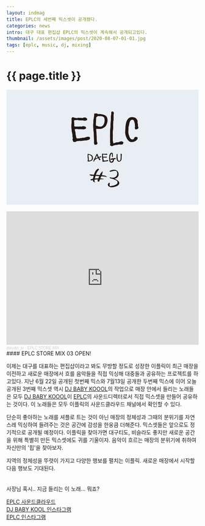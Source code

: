 ```yaml
---
layout: indmag
title: EPLC의 세번째 믹스셋이 공개됐다.
categories: news
intro: 대구 대표 편집샵 EPLC의 믹스셋이 계속해서 공개되고있다.
thumbnail: /assets/images/post/2020-08-07-01-01.jpg
tags: [eplc, music, dj, mixing]
---
```

# {{ page.title }}
![eplc#3](/assets/images/post/2020-08-07-01-01.jpg)
<iframe width="100%" height="350" scrolling="no" frameborder="no" allow="autoplay" src="https://w.soundcloud.com/player/?url=https%3A//api.soundcloud.com/playlists/1106593834&color=%23f9bc00&auto_play=true&hide_related=false&show_comments=true&show_user=true&show_reposts=false&show_teaser=true"></iframe><div style="font-size: 10px; color: #cccccc;line-break: anywhere;word-break: normal;overflow: hidden;white-space: nowrap;text-overflow: ellipsis; font-family: Interstate,Lucida Grande,Lucida Sans Unicode,Lucida Sans,Garuda,Verdana,Tahoma,sans-serif;font-weight: 100;"><a href="https://soundcloud.com/dstudio_kr" title="dstudio_kr" target="_blank" style="color: #cccccc; text-decoration: none;">dstudio_kr</a> · <a href="https://soundcloud.com/dstudio_kr/sets/eplc-store-mix" title="EPLC STORE MIX" target="_blank" style="color: #cccccc; text-decoration: none;">EPLC STORE MIX</a></div>
#### EPLC STORE MIX 03 OPEN!

이제는 대구를 대표하는 편집샵이라고 봐도 무방할 정도로 성장한 이플릭이 최근 매장을 이전하고 새로운 매장에서 흐를 음악들을 직접 믹싱해 대중들과 공유하는 프로젝트를 하고있다. 지난 6월 22일 공개된 첫번째 믹스와 7월13일 공개한 두번째 믹스에 이어 오늘 공개된 3번째 믹스셋 역시 [DJ BABY KOOOL](https://www.instagram.com/babykoool)의 작업으로 매장 안에서 들리는 노래들은 모두 [DJ BABY KOOOL](https://www.instagram.com/babykoool)이 [EPLC](https://www.instagram.com/eplc)의 사운드디렉터로서 직접 믹스셋을 만들어 공유하는 것이다. 이 노래들은 모두 이플릭의 사운드클라우드 채널에서 확인할 수 있다.

단순히 좋아하는 노래를 셔플로 트는 것이 아닌 매장의 정체성과 그때의 분위기를 자연스레 믹싱하여 들려주는 것은 공간에 감성을 한웅큼 더해준다. 믹스셋들은 앞으로도 정기적으로 공개될 예정이다. 이플릭을 찾아가면 대구티도, 비슬라도 좋지만 새로운 공간을 위해 특별히 만든 믹스셋에도 귀를 기울이자. 음악이 흐르는 매장의 분위기에 취하여 자신만의 '힙'을 찾아보자.

지역의 정체성을 뚜렷이 가지고 다양한 행보를 펼치는 이플릭. 새로운 매장에서 시작할 다음 행보도 기대된다.
<br><br><br>
사장님 혹시.. 지금 들리는 이 노래... 뭐죠?  

[EPLC 사운드클라우드](https://soundcloud.com/eplc053)  
[DJ BABY KOOL 인스타그램](https://www.instagram.com/babykoool)  
[EPLC 인스타그램](https://www.instagram.com/eplc)  
